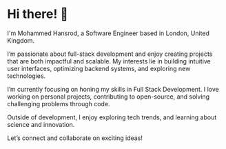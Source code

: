 # Hi there! 👋  
I'm Mohammed Hansrod, a Software Engineer based in London, United Kingdom.  

I’m passionate about full-stack development and enjoy creating projects that are both impactful and scalable. My interests lie in building intuitive user interfaces, optimizing backend systems, and exploring new technologies.  

I’m currently focusing on honing my skills in Full Stack Development. I love working on personal projects, contributing to open-source, and solving challenging problems through code.  

Outside of development, I enjoy exploring tech trends, and learning about science and innovation.

Let’s connect and collaborate on exciting ideas!  
